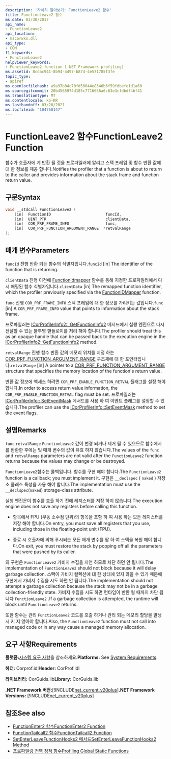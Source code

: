 ```yaml
---
description: '자세히 알아보기: FunctionLeave2 함수'
title: FunctionLeave2 함수
ms.date: 03/30/2017
api_name:
- FunctionLeave2
api_location:
- mscorwks.dll
api_type:
- COM
f1_keywords:
- FunctionLeave2
helpviewer_keywords:
- FunctionLeave2 function [.NET Framework profiling]
ms.assetid: 8cdac941-8b94-4497-b874-4e571785f3fe
topic_type:
- apiref
ms.openlocfilehash: a9a97b84c70fd50044e8340b6f59fdbefe1d1a60
ms.sourcegitcommit: 20b4565974d185c7716656a6c63e3cfdbdf4bf41
ms.translationtype: MT
ms.contentlocale: ko-KR
ms.lasthandoff: 03/20/2021
ms.locfileid: "104760147"
---
```

# <a name="functionleave2-function"></a><span data-ttu-id="de5c0-103">FunctionLeave2 함수</span><span class="sxs-lookup"><span data-stu-id="de5c0-103">FunctionLeave2 Function</span></span>

<span data-ttu-id="de5c0-104">함수가 호출자에 게 반환 될 것을 프로파일러에 알리고 스택 프레임 및 함수 반환 값에 대 한 정보를 제공 합니다.</span><span class="sxs-lookup"><span data-stu-id="de5c0-104">Notifies the profiler that a function is about to return to the caller and provides information about the stack frame and function return value.</span></span>  
  
## <a name="syntax"></a><span data-ttu-id="de5c0-105">구문</span><span class="sxs-lookup"><span data-stu-id="de5c0-105">Syntax</span></span>  
  
```cpp  
void __stdcall FunctionLeave2 (  
    [in]  FunctionID                        funcId,  
    [in]  UINT_PTR                          clientData,  
    [in]  COR_PRF_FRAME_INFO                func,  
    [in]  COR_PRF_FUNCTION_ARGUMENT_RANGE  *retvalRange  
);  
```  
  
## <a name="parameters"></a><span data-ttu-id="de5c0-106">매개 변수</span><span class="sxs-lookup"><span data-stu-id="de5c0-106">Parameters</span></span>

<span data-ttu-id="de5c0-107">`funcId` 진행 반환 되는 함수의 식별자입니다.</span><span class="sxs-lookup"><span data-stu-id="de5c0-107">`funcId` [in] The identifier of the function that is returning.</span></span>

<span data-ttu-id="de5c0-108">`clientData` 진행 이전에 [Functionidmapper](functionidmapper-function.md) 함수를 통해 지정한 프로파일러에서 다시 매핑된 함수 식별자입니다.</span><span class="sxs-lookup"><span data-stu-id="de5c0-108">`clientData` [in] The remapped function identifier, which the profiler previously specified via the [FunctionIDMapper](functionidmapper-function.md) function.</span></span>

<span data-ttu-id="de5c0-109">`func` 진행 `COR_PRF_FRAME_INFO` 스택 프레임에 대 한 정보를 가리키는 값입니다.</span><span class="sxs-lookup"><span data-stu-id="de5c0-109">`func` [in] A `COR_PRF_FRAME_INFO` value that points to information about the stack frame.</span></span>

<span data-ttu-id="de5c0-110">프로파일러는 [ICorProfilerInfo2:: GetFunctionInfo2](icorprofilerinfo2-getfunctioninfo2-method.md) 메서드에서 실행 엔진으로 다시 전달할 수 있는 불투명 핸들로이를 처리 해야 합니다.</span><span class="sxs-lookup"><span data-stu-id="de5c0-110">The profiler should treat this as an opaque handle that can be passed back to the execution engine in the [ICorProfilerInfo2::GetFunctionInfo2](icorprofilerinfo2-getfunctioninfo2-method.md) method.</span></span>  
  
<span data-ttu-id="de5c0-111">`retvalRange` 진행 함수 반환 값의 메모리 위치를 지정 하는 [COR_PRF_FUNCTION_ARGUMENT_RANGE](cor-prf-function-argument-range-structure.md) 구조체에 대 한 포인터입니다.</span><span class="sxs-lookup"><span data-stu-id="de5c0-111">`retvalRange` [in] A pointer to a [COR_PRF_FUNCTION_ARGUMENT_RANGE](cor-prf-function-argument-range-structure.md) structure that specifies the memory location of the function's return value.</span></span>

<span data-ttu-id="de5c0-112">반환 값 정보에 액세스 하려면 `COR_PRF_ENABLE_FUNCTION_RETVAL` 플래그를 설정 해야 합니다.</span><span class="sxs-lookup"><span data-stu-id="de5c0-112">In order to access return value information, the `COR_PRF_ENABLE_FUNCTION_RETVAL` flag must be set.</span></span> <span data-ttu-id="de5c0-113">프로파일러는 [ICorProfilerInfo:: SetEventMask](icorprofilerinfo-seteventmask-method.md) 메서드를 사용 하 여 이벤트 플래그를 설정할 수 있습니다.</span><span class="sxs-lookup"><span data-stu-id="de5c0-113">The profiler can use the [ICorProfilerInfo::SetEventMask](icorprofilerinfo-seteventmask-method.md) method to set the event flags.</span></span>

## <a name="remarks"></a><span data-ttu-id="de5c0-114">설명</span><span class="sxs-lookup"><span data-stu-id="de5c0-114">Remarks</span></span>  

 <span data-ttu-id="de5c0-115">`func` `retvalRange` `FunctionLeave2` 값이 변경 되거나 제거 될 수 있으므로 함수에서를 반환한 후에는 및 매개 변수의 값이 유효 하지 않습니다.</span><span class="sxs-lookup"><span data-stu-id="de5c0-115">The values of the `func` and `retvalRange` parameters are not valid after the `FunctionLeave2` function returns because the values may change or be destroyed.</span></span>  
  
 <span data-ttu-id="de5c0-116">`FunctionLeave2`함수는 콜백입니다. 함수를 구현 해야 합니다.</span><span class="sxs-lookup"><span data-stu-id="de5c0-116">The `FunctionLeave2` function is a callback; you must implement it.</span></span> <span data-ttu-id="de5c0-117">구현은 `__declspec` ( `naked` ) 저장소 클래스 특성을 사용 해야 합니다.</span><span class="sxs-lookup"><span data-stu-id="de5c0-117">The implementation must use the `__declspec`(`naked`) storage-class attribute.</span></span>  
  
 <span data-ttu-id="de5c0-118">실행 엔진은이 함수를 호출 하기 전에 레지스터를 저장 하지 않습니다.</span><span class="sxs-lookup"><span data-stu-id="de5c0-118">The execution engine does not save any registers before calling this function.</span></span>  
  
- <span data-ttu-id="de5c0-119">항목에서 FPU (부동 소수점 단위)의 항목을 포함 하 여 사용 하는 모든 레지스터를 저장 해야 합니다.</span><span class="sxs-lookup"><span data-stu-id="de5c0-119">On entry, you must save all registers that you use, including those in the floating-point unit (FPU).</span></span>  
  
- <span data-ttu-id="de5c0-120">종료 시 호출자에 의해 푸시되는 모든 매개 변수를 팝 하 여 스택을 복원 해야 합니다.</span><span class="sxs-lookup"><span data-stu-id="de5c0-120">On exit, you must restore the stack by popping off all the parameters that were pushed by its caller.</span></span>  
  
 <span data-ttu-id="de5c0-121">의 구현은 `FunctionLeave2` 가비지 수집을 지연 하므로 차단 하면 안 됩니다.</span><span class="sxs-lookup"><span data-stu-id="de5c0-121">The implementation of `FunctionLeave2` should not block because it will delay garbage collection.</span></span> <span data-ttu-id="de5c0-122">스택이 가비지 컬렉션에 대 한 상태에 있지 않을 수 있기 때문에 구현에서 가비지 수집을 시도 하면 안 됩니다.</span><span class="sxs-lookup"><span data-stu-id="de5c0-122">The implementation should not attempt a garbage collection because the stack may not be in a garbage collection-friendly state.</span></span> <span data-ttu-id="de5c0-123">가비지 수집을 시도 하면 런타임이 반환 될 때까지 차단 됩니다 `FunctionLeave2` .</span><span class="sxs-lookup"><span data-stu-id="de5c0-123">If a garbage collection is attempted, the runtime will block until `FunctionLeave2` returns.</span></span>  
  
 <span data-ttu-id="de5c0-124">또한 함수는 관리 `FunctionLeave2` 코드를 호출 하거나 관리 되는 메모리 할당을 발생 시 키 지 않아야 합니다.</span><span class="sxs-lookup"><span data-stu-id="de5c0-124">Also, the `FunctionLeave2` function must not call into managed code or in any way cause a managed memory allocation.</span></span>  
  
## <a name="requirements"></a><span data-ttu-id="de5c0-125">요구 사항</span><span class="sxs-lookup"><span data-stu-id="de5c0-125">Requirements</span></span>  

 <span data-ttu-id="de5c0-126">**플랫폼:**[시스템 요구 사항](../../get-started/system-requirements.md)을 참조하세요.</span><span class="sxs-lookup"><span data-stu-id="de5c0-126">**Platforms:** See [System Requirements](../../get-started/system-requirements.md).</span></span>  
  
 <span data-ttu-id="de5c0-127">**헤더:** Corprof.idl</span><span class="sxs-lookup"><span data-stu-id="de5c0-127">**Header:** CorProf.idl</span></span>  
  
 <span data-ttu-id="de5c0-128">**라이브러리:** CorGuids.lib</span><span class="sxs-lookup"><span data-stu-id="de5c0-128">**Library:** CorGuids.lib</span></span>  
  
 <span data-ttu-id="de5c0-129">**.NET Framework 버전:**[!INCLUDE[net_current_v20plus](../../../../includes/net-current-v20plus-md.md)]</span><span class="sxs-lookup"><span data-stu-id="de5c0-129">**.NET Framework Versions:** [!INCLUDE[net_current_v20plus](../../../../includes/net-current-v20plus-md.md)]</span></span>  
  
## <a name="see-also"></a><span data-ttu-id="de5c0-130">참조</span><span class="sxs-lookup"><span data-stu-id="de5c0-130">See also</span></span>

- [<span data-ttu-id="de5c0-131">FunctionEnter2 함수</span><span class="sxs-lookup"><span data-stu-id="de5c0-131">FunctionEnter2 Function</span></span>](functionenter2-function.md)
- [<span data-ttu-id="de5c0-132">FunctionTailcall2 함수</span><span class="sxs-lookup"><span data-stu-id="de5c0-132">FunctionTailcall2 Function</span></span>](functiontailcall2-function.md)
- [<span data-ttu-id="de5c0-133">SetEnterLeaveFunctionHooks2 메서드</span><span class="sxs-lookup"><span data-stu-id="de5c0-133">SetEnterLeaveFunctionHooks2 Method</span></span>](icorprofilerinfo2-setenterleavefunctionhooks2-method.md)
- [<span data-ttu-id="de5c0-134">프로파일링 전역 정적 함수</span><span class="sxs-lookup"><span data-stu-id="de5c0-134">Profiling Global Static Functions</span></span>](profiling-global-static-functions.md)
